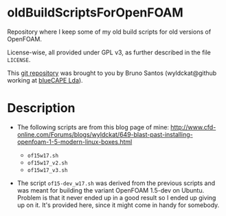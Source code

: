 oldBuildScriptsForOpenFOAM
==========================

Repository where I keep some of my old build scripts for old versions of OpenFOAM.

License-wise, all provided under GPL v3, as further described in the file `LICENSE`.

This [git repository](https://github.com/wyldckat/oldBuildScriptsForOpenFOAM) was brought to you by Bruno Santos (wyldckat@github working at [blueCAPE Lda](http://www.bluecape.com.pt)).


Description
===========

  * The following scripts are from this blog page of mine: http://www.cfd-online.com/Forums/blogs/wyldckat/649-blast-past-installing-openfoam-1-5-modern-linux-boxes.html
    * `of15w17.sh`
    * `of15w17_v2.sh`
    * `of15w17_v3.sh`

  * The script `of15-dev_w17.sh` was derived from the previous scripts and was meant for building the variant OpenFOAM 1.5-dev on Ubuntu. Problem is that it never ended up in a good result so I ended up giving up on it. It's provided here, since it might come in handy for somebody.
